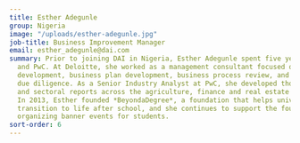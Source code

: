 ```yaml
---
title: Esther Adegunle
group: Nigeria
image: "/uploads/esther-adegunle.jpg"
job-title: Business Improvement Manager
email: esther_adegunle@dai.com
summary: Prior to joining DAI in Nigeria, Esther Adegunle spent five years with Deloitte
  and PwC. At Deloitte, she worked as a management consultant focused on strategy
  development, business plan development, business process review, and operational
  due diligence. As a Senior Industry Analyst at PwC, she developed thought leadership
  and sectoral reports across the agriculture, finance and real estate industries.
  In 2013, Esther founded *BeyondaDegree*, a foundation that helps university students
  transition to life after school, and she continues to support the foundation by
  organizing banner events for students.
sort-order: 6
---
```


